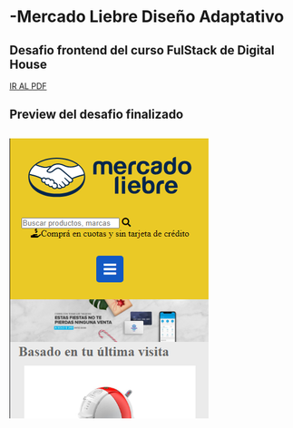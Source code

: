 # -Mercado Liebre Diseño Adaptativo

## Desafio frontend del curso FulStack de Digital House

<a href="https://github.com/XmauricioX/MERCADO_LIEBRE_3/blob/main/DESAFIO/M04C04%20-%20Ejercitaci%C3%B3n%20Dise%C3%B1o%20adaptativo.pdf">IR AL PDF</a>

<h2>Preview del desafio finalizado<h2>

<img src="https://github.com/XmauricioX/MERCADO_LIEBRE_3/blob/main/public/images/preview.PNG">